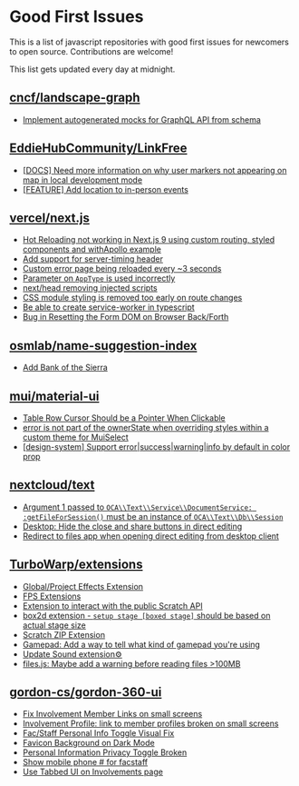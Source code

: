 # Good First Issues

This is a list of javascript repositories with good first issues for newcomers to open source. Contributions are welcome!

This list gets updated every day at midnight.

## [cncf/landscape-graph](https://github.com/cncf/landscape-graph)

- [Implement autogenerated mocks for GraphQL API from schema](https://github.com/cncf/landscape-graph/issues/103)

## [EddieHubCommunity/LinkFree](https://github.com/EddieHubCommunity/LinkFree)

- [[DOCS] Need more information on why user markers not appearing on map in local development mode](https://github.com/EddieHubCommunity/LinkFree/issues/5473)
- [[FEATURE] Add location to in-person events](https://github.com/EddieHubCommunity/LinkFree/issues/4132)

## [vercel/next.js](https://github.com/vercel/next.js)

- [Hot Reloading not working in Next.js 9 using custom routing, styled components and withApollo example](https://github.com/vercel/next.js/issues/16449)
- [Add support for server-timing header](https://github.com/vercel/next.js/issues/12382)
- [Custom error page being reloaded every ~3 seconds](https://github.com/vercel/next.js/issues/10024)
- [Parameter on `AppType` is used incorrectly](https://github.com/vercel/next.js/issues/42846)
- [next/head removing injected scripts](https://github.com/vercel/next.js/issues/11012)
- [CSS module styling is removed too early on route changes](https://github.com/vercel/next.js/issues/17464)
- [Be able to create service-worker in typescript](https://github.com/vercel/next.js/issues/33863)
- [Bug in Resetting the Form DOM on Browser Back/Forth](https://github.com/vercel/next.js/issues/6128)

## [osmlab/name-suggestion-index](https://github.com/osmlab/name-suggestion-index)

- [Add Bank of the Sierra](https://github.com/osmlab/name-suggestion-index/issues/7879)

## [mui/material-ui](https://github.com/mui/material-ui)

- [Table Row Cursor Should be a Pointer When Clickable](https://github.com/mui/material-ui/issues/36541)
- [error is not part of the ownerState when overriding styles within a custom theme for MuiSelect](https://github.com/mui/material-ui/issues/36269)
- [[design-system] Support error|success|warning|info by default in color prop](https://github.com/mui/material-ui/issues/24778)

## [nextcloud/text](https://github.com/nextcloud/text)

- [Argument 1 passed to `OCA\\Text\\Service\\DocumentService: :getFileForSession()` must be an instance of `OCA\\Text\\Db\\Session`](https://github.com/nextcloud/text/issues/1943)
- [Desktop: Hide the close and share buttons in direct editing](https://github.com/nextcloud/text/issues/3819)
- [Redirect to files app when opening direct editing from desktop client](https://github.com/nextcloud/text/issues/585)

## [TurboWarp/extensions](https://github.com/TurboWarp/extensions)

- [Global/Project Effects Extension](https://github.com/TurboWarp/extensions/issues/276)
- [FPS Extensions](https://github.com/TurboWarp/extensions/issues/233)
- [Extension to interact with the public Scratch API](https://github.com/TurboWarp/extensions/issues/211)
- [box2d extension - `setup stage [boxed stage]` should be based on actual stage size](https://github.com/TurboWarp/extensions/issues/236)
- [Scratch ZIP Extension](https://github.com/TurboWarp/extensions/issues/209)
- [Gamepad: Add a way to tell what kind of gamepad you're using](https://github.com/TurboWarp/extensions/issues/147)
- [Update Sound extension⚙](https://github.com/TurboWarp/extensions/issues/117)
- [files.js: Maybe add a warning before reading files >100MB](https://github.com/TurboWarp/extensions/issues/81)

## [gordon-cs/gordon-360-ui](https://github.com/gordon-cs/gordon-360-ui/pull/1736)

- [Fix Involvement Member Links on small screens](https://github.com/gordon-cs/gordon-360-ui/pull/1736)
- [Involvement Profile: link to member profiles broken on small screens](https://github.com/gordon-cs/gordon-360-ui/issues/1638)
- [Fac/Staff Personal Info Toggle Visual Fix](https://github.com/gordon-cs/gordon-360-ui/pull/1734)
- [Favicon Background on Dark Mode](https://github.com/gordon-cs/gordon-360-ui/issues/1156)
- [Personal Information Privacy Toggle Broken](https://github.com/gordon-cs/gordon-360-ui/issues/1653)
- [Show mobile phone # for facstaff](https://github.com/gordon-cs/gordon-360-ui/issues/1308)
- [Use Tabbed UI on Involvements page](https://github.com/gordon-cs/gordon-360-ui/issues/1471)

